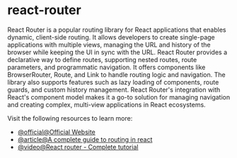 # react-router

React Router is a popular routing library for React applications that enables dynamic, client-side routing. It allows developers to create single-page applications with multiple views, managing the URL and history of the browser while keeping the UI in sync with the URL. React Router provides a declarative way to define routes, supporting nested routes, route parameters, and programmatic navigation. It offers components like BrowserRouter, Route, and Link to handle routing logic and navigation. The library also supports features such as lazy loading of components, route guards, and custom history management. React Router's integration with React's component model makes it a go-to solution for managing navigation and creating complex, multi-view applications in React ecosystems.

Visit the following resources to learn more:

- [@official@Official Website](https://reactrouter.com/en/main)
- [@article@A complete guide to routing in react](https://hygraph.com/blog/routing-in-react)
- [@video@React router - Complete tutorial](https://www.youtube.com/watch?v=oTIJunBa6MA)
